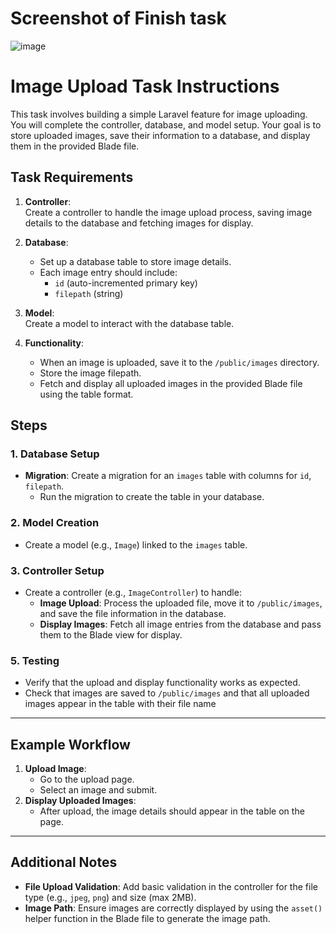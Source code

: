 # Screenshot of Finish task

![image](https://github.com/user-attachments/assets/36f50312-9b3b-4d14-bcd1-f38c1a7bd1f2)





# Image Upload Task Instructions

This task involves building a simple Laravel feature for image uploading. You will complete the controller, database, and model setup. Your goal is to store uploaded images, save their information to a database, and display them in the provided Blade file.

## Task Requirements

1. **Controller**:  
   Create a controller to handle the image upload process, saving image details to the database and fetching images for display.

2. **Database**:
    - Set up a database table to store image details.
    - Each image entry should include:
        - `id` (auto-incremented primary key)
        - `filepath` (string)
3. **Model**:  
   Create a model to interact with the database table.

4. **Functionality**:
    - When an image is uploaded, save it to the `/public/images` directory.
    - Store the image filepath.
    - Fetch and display all uploaded images in the provided Blade file using the table format.

## Steps

### 1. Database Setup

-   **Migration**: Create a migration for an `images` table with columns for `id`, `filepath`.
    -   Run the migration to create the table in your database.

### 2. Model Creation

-   Create a model (e.g., `Image`) linked to the `images` table.

### 3. Controller Setup

-   Create a controller (e.g., `ImageController`) to handle:
    -   **Image Upload**: Process the uploaded file, move it to `/public/images`, and save the file information in the database.
    -   **Display Images**: Fetch all image entries from the database and pass them to the Blade view for display.

### 5. Testing

-   Verify that the upload and display functionality works as expected.
-   Check that images are saved to `/public/images` and that all uploaded images appear in the table with their file name

---

## Example Workflow

1. **Upload Image**:
    - Go to the upload page.
    - Select an image and submit.
2. **Display Uploaded Images**:
    - After upload, the image details should appear in the table on the page.

---

## Additional Notes

-   **File Upload Validation**: Add basic validation in the controller for the file type (e.g., `jpeg`, `png`) and size (max 2MB).
-   **Image Path**: Ensure images are correctly displayed by using the `asset()` helper function in the Blade file to generate the image path.

